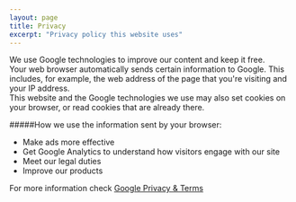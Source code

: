 ```yaml
---
layout: page
title: Privacy
excerpt: "Privacy policy this website uses"
---
```


We use Google technologies to improve our content and keep it free.<br>
Your web browser automatically sends certain information to Google. This includes, for example, the web address of the page that you're visiting and your IP address.<br>
This website and the Google technologies we use may also set cookies on your browser, or read cookies that are already there.

#####How we use the information sent by your browser:

* Make ads more effective
* Get Google Analytics to understand how visitors engage with our site
* Meet our legal duties
* Improve our products

For more information check [Google Privacy & Terms](https://www.google.com/policies/privacy/partners/)
